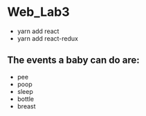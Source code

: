 # Web_Lab3
- yarn add react
- yarn add react-redux
## The events a baby can do are:
- pee
- poop
- sleep
- bottle
- breast
